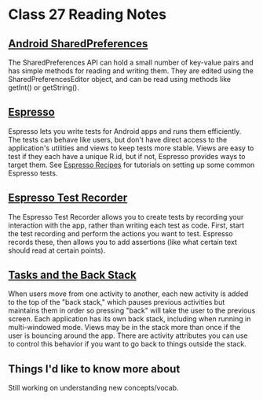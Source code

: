 # Class 27 Reading Notes

## [Android SharedPreferences](https://developer.android.com/training/data-storage/shared-preferences)

The SharedPreferences API can hold a small number of key-value pairs and has simple methods for reading and writing them. They are edited using the SharedPreferencesEditor object, and can be read using methods like getInt() or getString().

## [Espresso](https://developer.android.com/training/testing/espresso)

Espresso lets you write tests for Android apps and runs them efficiently. The tests can behave like users, but don't have direct access to the application's utilities and views to keep tests more stable. Views are easy to test if they each have a unique R.id, but if not, Espresso provides ways to target them. See [Espresso Recipes](https://developer.android.com/training/testing/espresso/recipes) for tutorials on setting up some common Espresso tests.

## [Espresso Test Recorder](https://developer.android.com/studio/test/other-testing-tools/espresso-test-recorder)

The Espresso Test Recorder allows you to create tests by recording your interaction with the app, rather than writing each test as code. First, start the test recording and perform the actions you want to test. Espresso records these, then allows you to add assertions (like what certain text should read at certain points).

## [Tasks and the Back Stack](https://developer.android.com/guide/components/activities/tasks-and-back-stack)

When users move from one activity to another, each new activity is added to the top of the "back stack," which pauses previous activities but maintains them in order so pressing "back" will take the user to the previous screen. Each application has its own back stack, including when running in multi-windowed mode. Views may be in the stack more than once if the user is bouncing around the app. There are activity attributes you can use to control this behavior if you want to go back to things outside the stack.

## Things I'd like to know more about

Still working on understanding new concepts/vocab.
